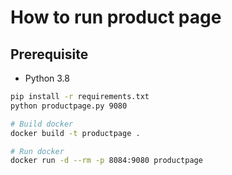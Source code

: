 # How to run product page

## Prerequisite

* Python 3.8

```bash
pip install -r requirements.txt
python productpage.py 9080
```

```bash
# Build docker 
docker build -t productpage .

# Run docker
docker run -d --rm -p 8084:9080 productpage
```
